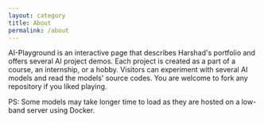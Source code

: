 ```yaml
---
layout: category
title: About
permalink: /about
---
```


AI-Playground is an interactive page that describes Harshad's portfolio and offers several AI project demos. Each project is created as a part of a course, an internship, or a hobby.
Visitors can experiment with several AI models and read the models' source codes. You are welcome to fork any repository if you liked playing.

PS: Some models may take longer time to load as they are hosted on a low-band server using Docker.
